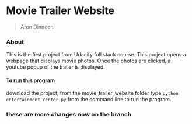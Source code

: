 # Movie Trailer Website

> Aron Dinneen

### About
This is the first project from Udacity full stack course. This project opens a webpage that displays movie photos. Once the photos are clicked, a youtube popup of the trailer is displayed. 


#### To run this program

download the project, from the movie_trailer_website folder type `python entertainment_center.py` from the command line to run the program.

### these are more changes now on the branch
